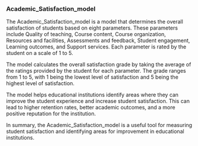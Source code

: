 ### Academic_Satisfaction_model

The Academic_Satisfaction_model is a model that determines the overall satisfaction of students based on eight parameters. These parameters include Quality of teaching, Course content, Course organization, Resources and facilities, Assessments and feedback, Student engagement, Learning outcomes, and Support services. Each parameter is rated by the student on a scale of 1 to 5.

The model calculates the overall satisfaction grade by taking the average of the ratings provided by the student for each parameter. The grade ranges from 1 to 5, with 1 being the lowest level of satisfaction and 5 being the highest level of satisfaction.

The model helps educational institutions identify areas where they can improve the student experience and increase student satisfaction. This can lead to higher retention rates, better academic outcomes, and a more positive reputation for the institution.

In summary, the Academic_Satisfaction_model is a useful tool for measuring student satisfaction and identifying areas for improvement in educational institutions.
